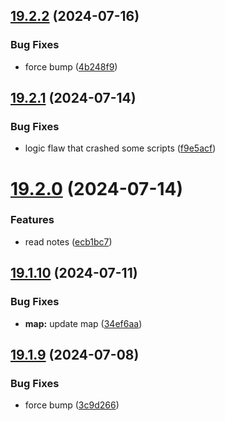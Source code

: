 ## [19.2.2](https://github.com/Torwent/WaspLib/compare/v19.2.1...v19.2.2) (2024-07-16)


### Bug Fixes

* force bump ([4b248f9](https://github.com/Torwent/WaspLib/commit/4b248f992e1b05711259fe446565d589100d6f75))



## [19.2.1](https://github.com/Torwent/WaspLib/compare/v19.2.0...v19.2.1) (2024-07-14)


### Bug Fixes

* logic flaw that crashed some scripts ([f9e5acf](https://github.com/Torwent/WaspLib/commit/f9e5acffadf5ab8c9d645974c96fa5d339b7f43e))



# [19.2.0](https://github.com/Torwent/WaspLib/compare/v19.1.10...v19.2.0) (2024-07-14)


### Features

* read notes ([ecb1bc7](https://github.com/Torwent/WaspLib/commit/ecb1bc78e4c5f2a6f98a24898c32fd0754bd1bb1))



## [19.1.10](https://github.com/Torwent/WaspLib/compare/v19.1.9...v19.1.10) (2024-07-11)


### Bug Fixes

* **map:** update map ([34ef6aa](https://github.com/Torwent/WaspLib/commit/34ef6aa3a5c9f00d3c7e79be317e68350234c13c))



## [19.1.9](https://github.com/Torwent/WaspLib/compare/v19.1.8...v19.1.9) (2024-07-08)


### Bug Fixes

* force bump ([3c9d266](https://github.com/Torwent/WaspLib/commit/3c9d266188b2d4e647b92741fd265a808b19056e))




